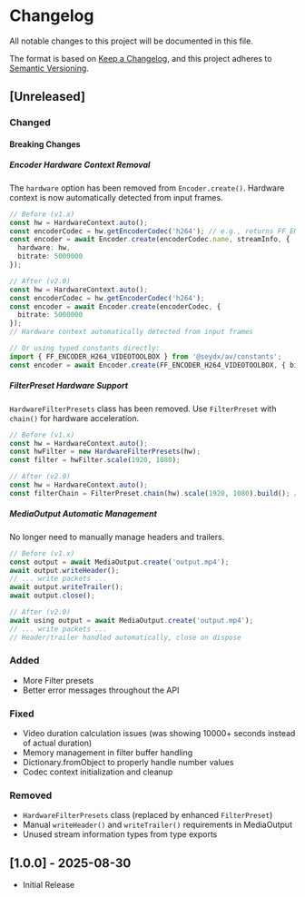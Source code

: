 # Changelog

All notable changes to this project will be documented in this file.

The format is based on [Keep a Changelog](https://keepachangelog.com/en/1.1.0/),
and this project adheres to [Semantic Versioning](https://semver.org/spec/v2.0.0.html).

## [Unreleased]

### Changed

#### Breaking Changes

##### Encoder Hardware Context Removal
The `hardware` option has been removed from `Encoder.create()`. Hardware context is now automatically detected from input frames.

```typescript
// Before (v1.x)
const hw = HardwareContext.auto();
const encoderCodec = hw.getEncoderCodec('h264'); // e.g., returns FF_ENCODER_H264_VIDEOTOOLBOX
const encoder = await Encoder.create(encoderCodec.name, streamInfo, {
  hardware: hw,
  bitrate: 5000000
});

// After (v2.0)
const hw = HardwareContext.auto();
const encoderCodec = hw.getEncoderCodec('h264');
const encoder = await Encoder.create(encoderCodec, {
  bitrate: 5000000
});
// Hardware context automatically detected from input frames

// Or using typed constants directly:
import { FF_ENCODER_H264_VIDEOTOOLBOX } from '@seydx/av/constants';
const encoder = await Encoder.create(FF_ENCODER_H264_VIDEOTOOLBOX, { bitrate: 5000000 });
```

##### FilterPreset Hardware Support
`HardwareFilterPresets` class has been removed. Use `FilterPreset` with `chain()` for hardware acceleration.

```typescript
// Before (v1.x)
const hw = HardwareContext.auto();
const hwFilter = new HardwareFilterPresets(hw);
const filter = hwFilter.scale(1920, 1080);

// After (v2.0)
const hw = HardwareContext.auto();
const filterChain = FilterPreset.chain(hw).scale(1920, 1080).build(); // Pass hardware context to chain
```

##### MediaOutput Automatic Management
No longer need to manually manage headers and trailers.

```typescript
// Before (v1.x)
const output = await MediaOutput.create('output.mp4');
await output.writeHeader();
// ... write packets ...
await output.writeTrailer();
await output.close();

// After (v2.0)
await using output = await MediaOutput.create('output.mp4');
// ... write packets ...
// Header/trailer handled automatically, close on dispose
```

### Added

- More Filter presets
- Better error messages throughout the API

### Fixed

- Video duration calculation issues (was showing 10000+ seconds instead of actual duration)
- Memory management in filter buffer handling
- Dictionary.fromObject to properly handle number values
- Codec context initialization and cleanup

### Removed

- `HardwareFilterPresets` class (replaced by enhanced `FilterPreset`)
- Manual `writeHeader()` and `writeTrailer()` requirements in MediaOutput
- Unused stream information types from type exports

## [1.0.0] - 2025-08-30

- Initial Release
